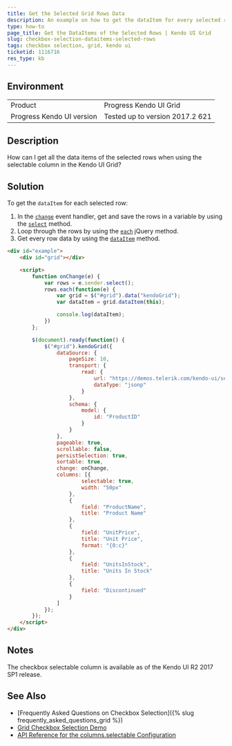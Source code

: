 ```yaml
---
title: Get the Selected Grid Rows Data
description: An example on how to get the dataItem for every selected row by using the change event of the Kendo UI Grid.
type: how-to
page_title: Get the DataItems of the Selected Rows | Kendo UI Grid
slug: checkbox-selection-dataitems-selected-rows
tags: checkbox selection, grid, kendo ui
ticketid: 1116716
res_type: kb
---
```


## Environment

<table>
 <tr>
  <td>Product</td>
  <td>Progress Kendo UI Grid</td>
 </tr>
 <tr>
  <td>Progress Kendo UI version</td>
  <td>Tested up to version 2017.2 621</td>
 </tr>
</table>

## Description

How can I get all the data items of the selected rows when using the selectable column in the Kendo UI Grid?

## Solution

To get the `dataItem` for each selected row:

1. In the [`change`](http://docs.telerik.com/kendo-ui/api/javascript/ui/grid#events-change) event handler, get and save the rows in a variable by using the [`select`](http://docs.telerik.com/kendo-ui/api/javascript/ui/grid#methods-select) method.
1. Loop through the rows by using the [`each`](https://api.jquery.com/each/) jQuery method.
1. Get every row data by using the [`dataItem`](http://docs.telerik.com/kendo-ui/api/javascript/ui/grid#methods-dataItem) method.

```html
<div id="example">
    <div id="grid"></div>

    <script>
        function onChange(e) {
            var rows = e.sender.select();
            rows.each(function(e) {
                var grid = $("#grid").data("kendoGrid");
                var dataItem = grid.dataItem(this);

                console.log(dataItem);
            })
        };

        $(document).ready(function() {
            $("#grid").kendoGrid({
                dataSource: {
                    pageSize: 10,
                    transport: {
                        read: {
                            url: "https://demos.telerik.com/kendo-ui/service/Products",
                            dataType: "jsonp"
                        }
                    },
                    schema: {
                        model: {
                            id: "ProductID"
                        }
                    }
                },
                pageable: true,
                scrollable: false,
                persistSelection: true,
                sortable: true,
                change: onChange,
                columns: [{
                        selectable: true,
                        width: "50px"
                    },
                    {
                        field: "ProductName",
                        title: "Product Name"
                    },
                    {
                        field: "UnitPrice",
                        title: "Unit Price",
                        format: "{0:c}"
                    },
                    {
                        field: "UnitsInStock",
                        title: "Units In Stock"
                    },
                    {
                        field: "Discontinued"
                    }
                ]
            });
        });
    </script>
</div>
```

## Notes

The checkbox selectable column is available as of the Kendo UI R2 2017 SP1 release.

## See Also

* [Frequently Asked Questions on Checkbox Selection]({% slug frequently_asked_questions_grid %})
* [Grid Checkbox Selection Demo](http://demos.telerik.com/kendo-ui/grid/checkbox-selection)
* [API Reference for the columns.selectable Configuration](http://docs.telerik.com/kendo-ui/api/javascript/ui/grid#configuration-columns.selectable)
